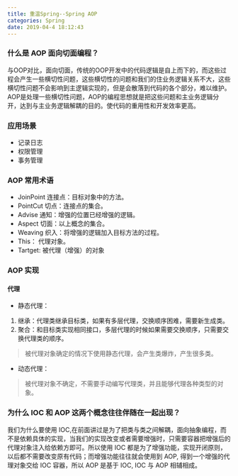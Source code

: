 ```yaml
---
title: 重温Spring--Spring AOP
categories: Spring
date: 2019-04-4 18:12:43
---
```

### 什么是 AOP 面向切面编程？
与OOP对比，面向切面，传统的OOP开发中的代码逻辑是自上而下的，而这些过程会产生一些横切性问题，这些横切性的问题和我们的住业务逻辑关系不大，这些横切性问题不会影响到主逻辑实现的，但是会散落到代码的各个部分，难以维护。AOP是处理一些横切性问题，AOP的编程思想就是把这些问题和主业务逻辑分开，达到与主业务逻辑解耦的目的。使代码的重用性和开发效率更高。

### 应用场景
* 记录日志
* 权限管理
* 事务管理

### AOP 常用术语
* JoinPoint 连接点：目标对象中的方法。
* PointCut 切点：连接点的集合。
* Advise 通知：增强的位置已经增强的逻辑。
* Aspect 切面：以上概念的集合。
* Weaving 织入：将增强的逻辑加入目标方法的过程。
* This： 代理对象。
* Tartget: 被代理（增强）的对象

### AOP 实现
#### 代理
* 静态代理：
1. 继承：代理类继承目标类，如果有多层代理，交换顺序困难，需要新生成类。
2. 聚合：和目标类实现相同接口，多层代理的时候如果需要交换顺序，只需要交换代理类的顺序。

> 被代理对象确定的情况下使用静态代理，会产生类爆炸，产生很多类。

* 动态代理：

> 被代理对象不确定，不需要手动编写代理类，并且能够代理各种类型的对象。

### 为什么 IOC 和 AOP 这两个概念往往伴随在一起出现？
我们为什么要使用 IOC,在前面讲过是为了把类与类之间解耦，面向抽象编程，而不是依赖具体的实现，当我们的实现改变或者需要增强时，只需要容器把增强后的代理对象注入给依赖方即可。所以使用 IOC 都是为了增强功能，实现开闭原则，以后都不需要改变原有代码；而增强功能往往就会使用到 AOP, 得到一个增强的代理对象交给 IOC 容器，所以 AOP 是基于 IOC, IOC 与 AOP 相辅相成。
